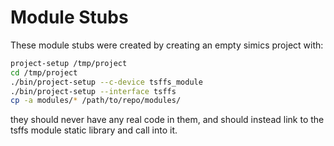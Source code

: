 # Module Stubs

These module stubs were created by creating an empty simics project with:

```sh
project-setup /tmp/project
cd /tmp/project
./bin/project-setup --c-device tsffs_module
./bin/project-setup --interface tsffs
cp -a modules/* /path/to/repo/modules/
```

they should never have any real code in them, and should instead link to the
tsffs module static library and call into it.